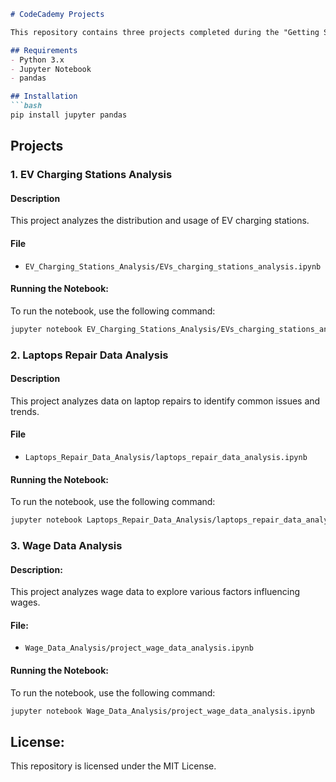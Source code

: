 ```markdown
# CodeCademy Projects

This repository contains three projects completed during the "Getting Started with Python for Data Science" course on CodeCademy. Each project is in its directory and includes a Jupyter Notebook file for analysis.

## Requirements
- Python 3.x
- Jupyter Notebook
- pandas

## Installation
```bash
pip install jupyter pandas
```

## Projects

### 1. EV Charging Stations Analysis

#### Description

This project analyzes the distribution and usage of EV charging stations.

#### File
- `EV_Charging_Stations_Analysis/EVs_charging_stations_analysis.ipynb`

#### Running the Notebook:
To run the notebook, use the following command:
```bash
jupyter notebook EV_Charging_Stations_Analysis/EVs_charging_stations_analysis.ipynb
```

### 2. Laptops Repair Data Analysis

#### Description

This project analyzes data on laptop repairs to identify common issues and trends.

#### File
- `Laptops_Repair_Data_Analysis/laptops_repair_data_analysis.ipynb`

#### Running the Notebook:

To run the notebook, use the following command:
```bash
jupyter notebook Laptops_Repair_Data_Analysis/laptops_repair_data_analysis.ipynb
```

### 3. Wage Data Analysis

#### Description:

This project analyzes wage data to explore various factors influencing wages.

#### File:
- `Wage_Data_Analysis/project_wage_data_analysis.ipynb`

#### Running the Notebook:

To run the notebook, use the following command:
```bash
jupyter notebook Wage_Data_Analysis/project_wage_data_analysis.ipynb
```

## License:
This repository is licensed under the MIT License.
```
